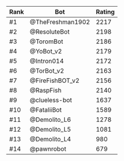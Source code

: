 Rank|Bot|Rating
---|---|---
#1|@TheFreshman1902|2217
#2|@ResoluteBot|2198
#3|@ToromBot|2186
#4|@YoBot_v2|2179
#5|@Intron014|2172
#6|@TorBot_v2|2163
#7|@FireFishBOT_v2|2156
#8|@RaspFish|2140
#9|@clueless-bot|1637
#10|@FataliiBot|1589
#11|@Demolito_L6|1278
#12|@Demolito_L5|1081
#13|@Demolito_L4|980
#14|@pawnrobot|679

